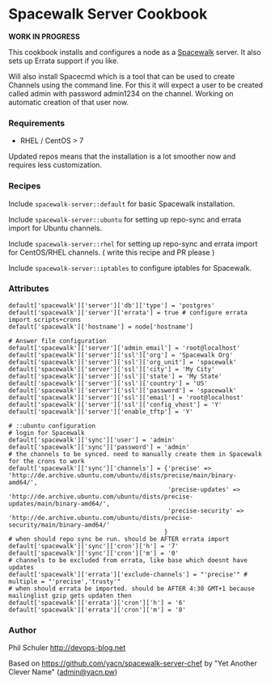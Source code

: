 # Spacewalk Server Cookbook #
<B>WORK IN PROGRESS</B>

This cookbook installs and configures a node as a [Spacewalk](http://spacewalk.redhat.com/)
server.
It also sets up Errata support if you like.

Will also install Spacecmd which is a tool that can be used to create Channels using the command line.
For this it will expect a user to be created called admin with password admin1234 on the channel.
Working on automatic creation of that user now.


### Requirements ###
* RHEL / CentOS  > 7

Updated repos means that the installation is a lot smoother now and requires less customization.

### Recipes ###

Include `spacewalk-server::default` for basic Spacewalk installation.

Include `spacewalk-server::ubuntu` for setting up repo-sync and errata import for Ubuntu channels.

Include `spacewalk-server::rhel` for setting up repo-sync and errata import for CentOS/RHEL channels. ( write this recipe and PR please )

Include `spacewalk-server::iptables` to configure iptables for Spacewalk.

### Attributes ###

```
default['spacewalk']['server']['db']['type'] = 'postgres'
default['spacewalk']['server']['errata'] = true # configure errata import scripts+crons
default['spacewalk']['hostname'] = node['hostname']

# Answer file configuration
default['spacewalk']['server']['admin_email'] = 'root@localhost'
default['spacewalk']['server']['ssl']['org'] = 'Spacewalk Org'
default['spacewalk']['server']['ssl']['org_unit'] = 'spacewalk'
default['spacewalk']['server']['ssl']['city'] = 'My City'
default['spacewalk']['server']['ssl']['state'] = 'My State'
default['spacewalk']['server']['ssl']['country'] = 'US'
default['spacewalk']['server']['ssl']['password'] = 'spacewalk'
default['spacewalk']['server']['ssl']['email'] = 'root@localhost'
default['spacewalk']['server']['ssl']['config_vhost'] = 'Y'
default['spacewalk']['server']['enable_tftp'] = 'Y'

# ::ubuntu configuration
# login for Spacewalk
default['spacewalk']['sync']['user'] = 'admin'
default['spacewalk']['sync']['password'] = 'admin'
# the channels to be synced. need to manually create them in Spacewalk for the crons to work
default['spacewalk']['sync']['channels'] = {'precise' => 'http://de.archive.ubuntu.com/ubuntu/dists/precise/main/binary-amd64/',
                                            'precise-updates' => 'http://de.archive.ubuntu.com/ubuntu/dists/precise-updates/main/binary-amd64/',
                                            'precise-security' => 'http://de.archive.ubuntu.com/ubuntu/dists/precise-security/main/binary-amd64/'
                                           }
# when should repo sync be run. should be AFTER errata import
default['spacewalk']['sync']['cron']['h'] = '7'
default['spacewalk']['sync']['cron']['m'] = '0'
# channels to be excluded from errata, like base which doesnt have updates
default['spacewalk']['errata']['exclude-channels'] = "'precise'" # multiple = "'precise','trusty'"
# when should errata be imported. should be AFTER 4:30 GMT+1 because mailinglist gzip gets updaten then
default['spacewalk']['errata']['cron']['h'] = '6'
default['spacewalk']['errata']['cron']['m'] = '0'
```


### Author ###

Phil Schuler http://devops-blog.net

Based on https://github.com/yacn/spacewalk-server-chef by "Yet Another Clever Name" (<admin@yacn.pw>)
